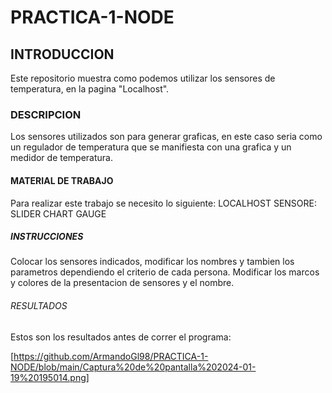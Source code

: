 # PRACTICA-1-NODE
## INTRODUCCION
Este repositorio muestra como podemos utilizar los sensores de temperatura, en la pagina "Localhost".
### DESCRIPCION 
Los sensores utilizados son para generar graficas, en este caso seria como un regulador de temperatura que se manifiesta con una grafica y un medidor de temperatura.
#### MATERIAL DE TRABAJO
Para realizar este trabajo se necesito lo siguiente:
LOCALHOST
SENSORE:
SLIDER
CHART
GAUGE
##### INSTRUCCIONES
Colocar los sensores indicados,  modificar los nombres  y tambien los parametros dependiendo el criterio de cada persona. 
Modificar los marcos y colores de la presentacion de sensores y el nombre.

###### RESULTADOS
Estos son los resultados antes de correr el programa:

[https://github.com/ArmandoGl98/PRACTICA-1-NODE/blob/main/Captura%20de%20pantalla%202024-01-19%20195014.png]

